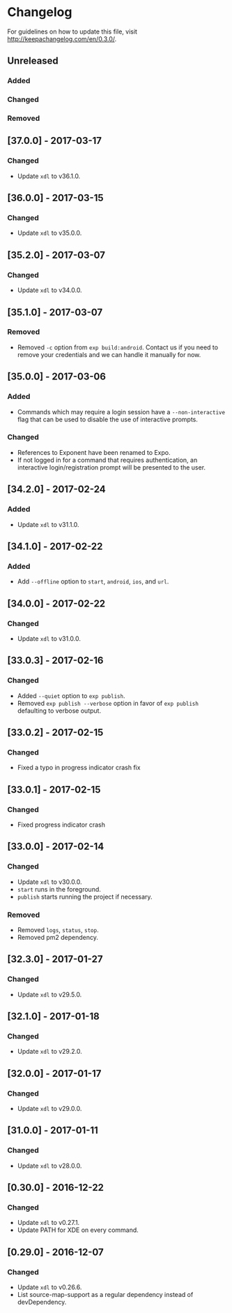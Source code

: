 # Changelog

For guidelines on how to update this file, visit http://keepachangelog.com/en/0.3.0/.

## Unreleased

### Added

### Changed

### Removed

## [37.0.0] - 2017-03-17

### Changed

* Update `xdl` to v36.1.0.

## [36.0.0] - 2017-03-15

### Changed

* Update `xdl` to v35.0.0.

## [35.2.0] - 2017-03-07

### Changed

* Update `xdl` to v34.0.0.

## [35.1.0] - 2017-03-07

### Removed

* Removed `-c` option from `exp build:android`. Contact us if you need to remove your credentials and we can handle it manually for now.

## [35.0.0] - 2017-03-06

### Added

* Commands which may require a login session have a `--non-interactive` flag that can be used to disable the use of interactive prompts.

### Changed

* References to Exponent have been renamed to Expo.
* If not logged in for a command that requires authentication, an interactive login/registration prompt will be presented to the user.

## [34.2.0] - 2017-02-24

### Added

* Update `xdl` to v31.1.0.

## [34.1.0] - 2017-02-22

### Added

* Add `--offline` option to `start`, `android`, `ios`, and `url`.

## [34.0.0] - 2017-02-22

### Changed

* Update `xdl` to v31.0.0.

## [33.0.3] - 2017-02-16

### Changed

* Added `--quiet` option to `exp publish`.
* Removed `exp publish --verbose` option in favor of `exp publish` defaulting to verbose output.

## [33.0.2] - 2017-02-15

### Changed

* Fixed a typo in progress indicator crash fix

## [33.0.1] - 2017-02-15

### Changed

* Fixed progress indicator crash

## [33.0.0] - 2017-02-14

### Changed

* Update `xdl` to v30.0.0.
* `start` runs in the foreground.
* `publish` starts running the project if necessary.

### Removed

* Removed `logs`, `status`, `stop`.
* Removed pm2 dependency.

## [32.3.0] - 2017-01-27

### Changed

* Update `xdl` to v29.5.0.

## [32.1.0] - 2017-01-18

### Changed

* Update `xdl` to v29.2.0.

## [32.0.0] - 2017-01-17

### Changed

* Update `xdl` to v29.0.0.

## [31.0.0] - 2017-01-11

### Changed

* Update `xdl` to v28.0.0.

## [0.30.0] - 2016-12-22

### Changed

* Update `xdl` to v0.27.1.
* Update PATH for XDE on every command.

## [0.29.0] - 2016-12-07

### Changed

* Update `xdl` to v0.26.6.
* List source-map-support as a regular dependency instead of devDependency.
